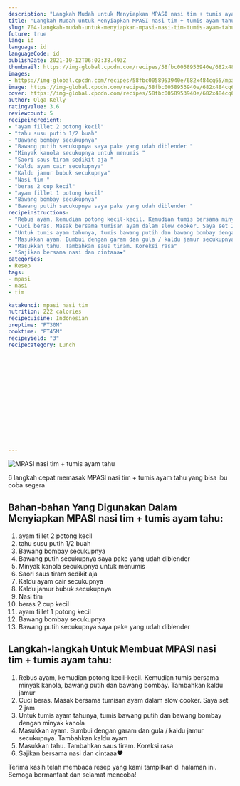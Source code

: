 ```yaml
---
description: "Langkah Mudah untuk Menyiapkan MPASI nasi tim + tumis ayam tahu Anti Gagal"
title: "Langkah Mudah untuk Menyiapkan MPASI nasi tim + tumis ayam tahu Anti Gagal"
slug: 704-langkah-mudah-untuk-menyiapkan-mpasi-nasi-tim-tumis-ayam-tahu-anti-gagal
future: true
lang: id
language: id
languageCode: id
publishDate: 2021-10-12T06:02:38.493Z 
thumbnail: https://img-global.cpcdn.com/recipes/58fbc0058953940e/682x484cq65/mpasi-nasi-tim-tumis-ayam-tahu-foto-resep-utama.png
images:
- https://img-global.cpcdn.com/recipes/58fbc0058953940e/682x484cq65/mpasi-nasi-tim-tumis-ayam-tahu-foto-resep-utama.png
image: https://img-global.cpcdn.com/recipes/58fbc0058953940e/682x484cq65/mpasi-nasi-tim-tumis-ayam-tahu-foto-resep-utama.png
cover: https://img-global.cpcdn.com/recipes/58fbc0058953940e/682x484cq65/mpasi-nasi-tim-tumis-ayam-tahu-foto-resep-utama.png
author: Olga Kelly
ratingvalue: 3.6
reviewcount: 5
recipeingredient:
- "ayam fillet 2 potong kecil"
- "tahu susu putih 1/2 buah"
- "Bawang bombay secukupnya"
- "Bawang putih secukupnya saya pake yang udah diblender "
- "Minyak kanola secukupnya untuk menumis "
- "Saori saus tiram sedikit aja "
- "Kaldu ayam cair secukupnya"
- "Kaldu jamur bubuk secukupnya"
- "Nasi tim "
- "beras 2 cup kecil"
- "ayam fillet 1 potong kecil"
- "Bawang bombay secukupnya"
- "Bawang putih secukupnya saya pake yang udah diblender "
recipeinstructions:
- "Rebus ayam, kemudian potong kecil-kecil. Kemudian tumis bersama minyak kanola, bawang putih dan bawang bombay. Tambahkan kaldu jamur"
- "Cuci beras. Masak bersama tumisan ayam dalam slow cooker. Saya set 2 jam"
- "Untuk tumis ayam tahunya, tumis bawang putih dan bawang bombay dengan minyak kanola"
- "Masukkan ayam. Bumbui dengan garam dan gula / kaldu jamur secukupnya. Tambahkan kaldu ayam"
- "Masukkan tahu. Tambahkan saus tiram. Koreksi rasa"
- "Sajikan bersama nasi dan cintaaa❤"
categories:
- Resep
tags:
- mpasi
- nasi
- tim

katakunci: mpasi nasi tim 
nutrition: 222 calories
recipecuisine: Indonesian
preptime: "PT30M"
cooktime: "PT45M"
recipeyield: "3"
recipecategory: Lunch


     
    
    
    
    
    
    
    
    
    
    
      
    
---
```



![MPASI nasi tim + tumis ayam tahu](https://img-global.cpcdn.com/recipes/58fbc0058953940e/682x484cq65/mpasi-nasi-tim-tumis-ayam-tahu-foto-resep-utama.png)

6 langkah cepat memasak  MPASI nasi tim + tumis ayam tahu yang bisa ibu coba segera

<!--inarticleads1-->

## Bahan-bahan Yang Digunakan Dalam Menyiapkan MPASI nasi tim + tumis ayam tahu:

1. ayam fillet 2 potong kecil
1. tahu susu putih 1/2 buah
1. Bawang bombay secukupnya
1. Bawang putih secukupnya saya pake yang udah diblender 
1. Minyak kanola secukupnya untuk menumis 
1. Saori saus tiram sedikit aja 
1. Kaldu ayam cair secukupnya
1. Kaldu jamur bubuk secukupnya
1. Nasi tim 
1. beras 2 cup kecil
1. ayam fillet 1 potong kecil
1. Bawang bombay secukupnya
1. Bawang putih secukupnya saya pake yang udah diblender 



<!--inarticleads2-->

## Langkah-langkah Untuk Membuat MPASI nasi tim + tumis ayam tahu:

1. Rebus ayam, kemudian potong kecil-kecil. Kemudian tumis bersama minyak kanola, bawang putih dan bawang bombay. Tambahkan kaldu jamur
1. Cuci beras. Masak bersama tumisan ayam dalam slow cooker. Saya set 2 jam
1. Untuk tumis ayam tahunya, tumis bawang putih dan bawang bombay dengan minyak kanola
1. Masukkan ayam. Bumbui dengan garam dan gula / kaldu jamur secukupnya. Tambahkan kaldu ayam
1. Masukkan tahu. Tambahkan saus tiram. Koreksi rasa
1. Sajikan bersama nasi dan cintaaa❤




Terima kasih telah membaca resep yang kami tampilkan di halaman ini. Semoga bermanfaat dan selamat mencoba!
